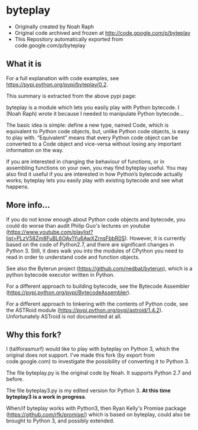 # byteplay

* Originally created by Noah Raph
* Original code archived and frozen at http://code.google.com/p/byteplay
* This Repository automatically exported from code.google.com/p/byteplay

## What it is

For a full explanation with code examples, see https://pypi.python.org/pypi/byteplay/0.2.

This summary is extracted from the above pypi page:

byteplay is a module which lets you easily play with Python bytecode.
I (Noah Raph) wrote it because I needed to manipulate Python bytecode...

The basic idea is simple: define a new type, named Code,
which is equivalent to Python code objects,
but, unlike Python code objects, is easy to play with.
“Equivalent” means that every Python code object can be converted to a
Code object and vice-versa
without losing any important information on the way.

If you are interested in changing the behaviour of functions,
or in assembling functions on your own, you may find byteplay useful.
You may also find it useful if you are interested in how Python’s bytecode actually works;
byteplay lets you easily play with existing bytecode and see what happens.

## More info...

If you do not know enough about Python code objects and bytecode,
you could do worse than audit Philip Guo's
lectures on youtube
(https://www.youtube.com/playlist?list=PLzV58Zm8FuBL6OAv1Yu6AwXZrnsFbbR0S).
However, it is currently based on the code of Python2.7,
and there are significant changes in Python 3.
Still, it does walk you into the modules of CPython you need to read
in order to understand code and function objects.

See also the Byterun project (https://github.com/nedbat/byterun),
which is a python bytecode executor written in Python.

For a different approach to building bytecode, see the Bytecode Assembler
(https://pypi.python.org/pypi/BytecodeAssembler).

For a different approach to tinkering with the contents of Python code,
see the ASTRoid module (https://pypi.python.org/pypi/astroid/1.4.2).
Unfortunately ASTroid is not documented at all.

## Why this fork?

I (tallforasmurf) would like to play with byteplay on Python 3,
which the original does not support.
I've made this fork (by export from code.google.com)
to investigate the possibility of converting it to Python 3.

The file byteplay.py is the original code by Noah.
It supports Python 2.7 and before.

The file byteplay3.py is my edited version for Python 3.
**At this time byteplay3 is a work in progress**.

When/if byteplay works with Python3,
then Ryan Kelly's Promise package (https://github.com/rfk/promise/)
which is based on byteplay,
could also be brought to Python 3, and possibly extended.


